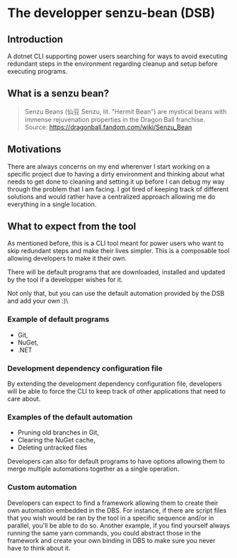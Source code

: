 # The developper senzu-bean (DSB)

## Introduction
A dotnet CLI supporting power users searching for ways to avoid executing redundant steps in the environment regarding cleanup and setup before executing programs. 

## What is a senzu bean?

> Senzu Beans (仙豆 Senzu, lit. "Hermit Bean") are mystical beans with immense rejuvenation properties in the Dragon Ball franchise.
> <br/>
> Source: https://dragonball.fandom.com/wiki/Senzu_Bean
 
## Motivations
There are always concerns on my end wherenver I start working on a specific project due to having a dirty environment and thinking about what needs to get done to cleaning and setting it up before I can debug my way through the problem that I am facing. I got tired of keeping track of different solutions and would rather have a centralized approach allowing me do everything in a single location.

## What to expect from the tool
As mentioned before, this is a CLI tool meant for power users who want to skip redundant steps and make their lives simpler. This is a composable tool allowing developers to make it their own.

There will be default programs that are downloaded, installed and updated by the tool if a developper wishes for it.

Not only that, but you can use the default automation provided by the DSB and add your own :)\

### Example of default programs
- Git,
- NuGet,
- .NET

### Development dependency configuration file
By extending the development dependency configuration file, developers will be able to force the CLI to keep track of other applications that need to care about.

### Examples of the default automation
- Pruning old branches in Git,
- Clearing the NuGet cache,
- Deleting untracked files

Developers can also for default programs to have options allowing them to merge multiple automations together as a single operation.

### Custom automation
Developers can expect to find a framework allowing them to create their own automation embedded in the DBS. For instance, if there are script files that you wish would be ran by the tool in a specific sequence and/or in parallel, you'll be able to do so. Another example, if you find yourself always running the same yarn commands, you could abstract those in the framework and create your own binding in DBS to make sure you never have to think about it.
